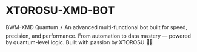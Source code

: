 # XTOROSU-XMD-BOT
BWM-XMD Quantum ⚡ An advanced multi-functional bot built for speed, precision, and performance. From automation to data mastery — powered by quantum-level logic.  Built with passion by XTOROSU 🤖🧩
